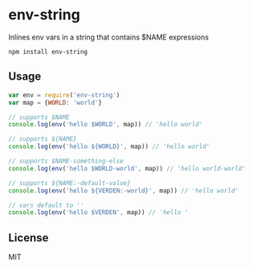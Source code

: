# env-string

Inlines env vars in a string that contains $NAME expressions

```
npm install env-string
```

## Usage

``` js
var env = require('env-string')
var map = {WORLD: 'world'}

// supports $NAME
console.log(env('hello $WORLD', map)) // 'hello world'

// supports ${NAME}
console.log(env('hello ${WORLD}', map)) // 'hello world'

// supports $NAME-something-else
console.log(env('hello $WORLD-world', map)) // 'hello world-world'

// supports ${NAME:-default-value}
console.log(env('hello ${VERDEN:-world}', map)) // 'hello world'

// vars default to ''
console.log(env('hello $VERDEN', map)) // 'hello '
```

## License

MIT
